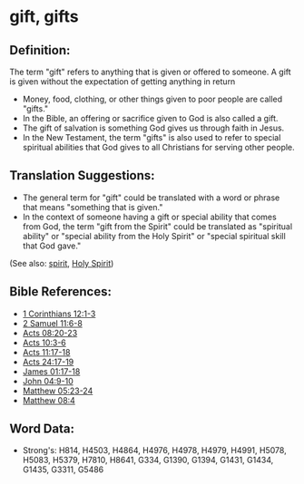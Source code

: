 # gift, gifts #

## Definition: ##

The term "gift" refers to anything that is given or offered to someone. A gift is given without the expectation of getting anything in return

* Money, food, clothing, or other things given to poor people are called "gifts."
* In the Bible, an offering or sacrifice given to God is also called a gift.
* The gift of salvation is something God gives us through faith in Jesus.
* In the New Testament, the term "gifts" is also used to refer to special spiritual abilities that God gives to all Christians for serving other people.

## Translation Suggestions: ##

* The general term for "gift" could be translated with a word or phrase that means "something that is given."
* In the context of someone having a gift or special ability that comes from God, the term "gift from the Spirit" could be translated as "spiritual ability" or "special ability from the Holy Spirit" or "special spiritual skill that God gave."

(See also: [spirit](../kt/spirit.md), [Holy Spirit](../kt/holyspirit.md))

## Bible References: ##

* [1 Corinthians 12:1-3](rc://en/tn/help/1co/12/01)
* [2 Samuel 11:6-8](rc://en/tn/help/2sa/11/06)
* [Acts 08:20-23](rc://en/tn/help/act/08/20)
* [Acts 10:3-6](rc://en/tn/help/act/10/03)
* [Acts 11:17-18](rc://en/tn/help/act/11/17)
* [Acts 24:17-19](rc://en/tn/help/act/24/17)
* [James 01:17-18](rc://en/tn/help/jas/01/17)
* [John 04:9-10](rc://en/tn/help/jhn/04/09)
* [Matthew 05:23-24](rc://en/tn/help/mat/05/23)
* [Matthew 08:4](rc://en/tn/help/mat/08/04)


## Word Data: ##

* Strong's: H814, H4503, H4864, H4976, H4978, H4979, H4991, H5078, H5083, H5379, H7810, H8641, G334, G1390, G1394, G1431, G1434, G1435, G3311, G5486
